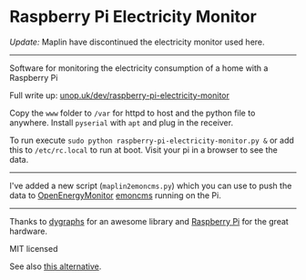 Raspberry Pi Electricity Monitor
================================

*Update:* Maplin have discontinued the electricity monitor used here.

---

Software for monitoring the electricity consumption of a home with a Raspberry Pi

Full write up: [unop.uk/dev/raspberry-pi-electricity-monitor](https://unop.uk/dev/raspberry-pi-electricity-monitor/)

Copy the `www` folder to `/var` for httpd to host and the python file to anywhere.
Install `pyserial` with `apt` and plug in the receiver.

To run execute `sudo python raspberry-pi-electricity-monitor.py &` or add this to `/etc/rc.local` to run at boot.
Visit your pi in a browser to see the data.

---

I've added a new script (`maplin2emoncms.py`) which you can use to push the data to [OpenEnergyMonitor](http://openenergymonitor.org) [emoncms](https://github.com/emoncms/emoncms) running on the Pi.

---

Thanks to [dygraphs](http://dygraphs.com) for an awesome library and [Raspberry Pi](https://www.raspberrypi.org) for the great hardware.

MIT licensed

See also [this alternative](http://electroncastle.com/wp/?p=1808).
